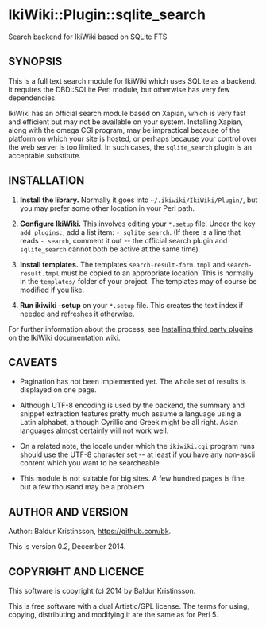 # IkiWiki::Plugin::sqlite\_search

Search backend for IkiWiki based on SQLite FTS

## SYNOPSIS

This is a full text search module for IkiWiki which uses SQLite as a backend.
It requires the DBD::SQLite Perl module, but otherwise has very few
dependencies.

IkiWiki has an official search module based on Xapian, which is very fast and
efficient but may not be available on your system. Installing Xapian, along
with the omega CGI program, may be impractical because of the platform on
which your site is hosted, or perhaps because your control over the web server
is too limited. In such cases, the `sqlite_search` plugin is an acceptable
substitute.

## INSTALLATION

1. **Install the library.** Normally it goes into 
   `~/.ikiwiki/IkiWiki/Plugin/`, but you may prefer some other location in 
   your Perl path.

2. **Configure IkiWiki.** This involves editing your `*.setup` file. Under the 
   key `add_plugins:`, add a list item: `- sqlite_search`. (If there is a line 
   that reads `- search`, comment it out -- the official search plugin and 
   `sqlite_search` cannot both be active at the same time).

3. **Install templates.** The templates `search-result-form.tmpl` and
   `search-result.tmpl` must be copied to an appropriate location. This
   is normally in the `templates/` folder of your project. The templates
   may of course be modified if you like.

4. **Run ikiwiki -setup** on your `*.setup` file. This creates the text index 
   if needed and refreshes it otherwise.

For further information about the process, see [Installing third party
plugins][1] on the IkiWiki documentation wiki.

[1]: https://ikiwiki.info/plugins/install/

## CAVEATS

- Pagination has not been implemented yet. The whole set of results is 
  displayed on one page.

- Although UTF-8 encoding is used by the backend, the summary and snippet
  extraction features pretty much assume a language using a Latin alphabet,
  although Cyrillic and Greek might be all right. Asian languages almost
  certainly will not work well.

- On a related note, the locale under which the `ikiwiki.cgi` program runs
  should use the UTF-8 character set -- at least if you have any non-ascii
  content which you want to be searcheable.

- This module is not suitable for big sites. A few hundred pages is fine, but 
  a few thousand may be a problem.

## AUTHOR AND VERSION

Author: Baldur Kristinsson, <https://github.com/bk>.

This is version 0.2, December 2014.

## COPYRIGHT AND LICENCE

This software is copyright (c) 2014 by Baldur Kristinsson.

This is free software with a dual Artistic/GPL license. The terms for using,
copying, distributing and modifying it are the same as for Perl 5.
